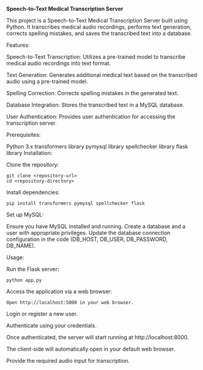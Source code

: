 **Speech-to-Text Medical Transcription Server**


This project is a Speech-to-Text Medical Transcription Server built using Python. It transcribes medical audio recordings, performs text generation, corrects spelling mistakes, and saves the transcribed text into a database.

Features:

Speech-to-Text Transcription: Utilizes a pre-trained model to transcribe medical audio recordings into text format.

Text Generation: Generates additional medical text based on the transcribed audio using a pre-trained model.

Spelling Correction: Corrects spelling mistakes in the generated text.

Database Integration: Stores the transcribed text in a MySQL database.

User Authentication: Provides user authentication for accessing the transcription server.

Prerequisites:

Python 3.x
transformers library
pymysql library
spellchecker library
flask library
Installation:

Clone the repository:

```
git clone <repository-url>
cd <repository-directory>
```

Install dependencies:

```
pip install transformers pymysql spellchecker flask
```

Set up MySQL:

Ensure you have MySQL installed and running.
Create a database and a user with appropriate privileges.
Update the database connection configuration in the code (DB_HOST, DB_USER, DB_PASSWORD, DB_NAME).

Usage:

Run the Flask server:

```
python app.py
```

Access the application via a web browser:

```
Open http://localhost:5000 in your web browser.
```

Login or register a new user.

Authenticate using your credentials.

Once authenticated, the server will start running at http://localhost:8000.

The client-side will automatically open in your default web browser.

Provide the required audio input for transcription.
